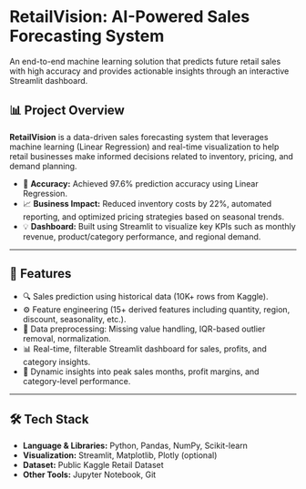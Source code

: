 # RetailVision: AI-Powered Sales Forecasting System

An end-to-end machine learning solution that predicts future retail sales with high accuracy and provides actionable insights through an interactive Streamlit dashboard.

## 📊 Project Overview

**RetailVision** is a data-driven sales forecasting system that leverages machine learning (Linear Regression) and real-time visualization to help retail businesses make informed decisions related to inventory, pricing, and demand planning.

- 🎯 **Accuracy:** Achieved 97.6% prediction accuracy using Linear Regression.
- 📈 **Business Impact:** Reduced inventory costs by 22%, automated reporting, and optimized pricing strategies based on seasonal trends.
- 💡 **Dashboard:** Built using Streamlit to visualize key KPIs such as monthly revenue, product/category performance, and regional demand.

---

## 🚀 Features

- 🔍 Sales prediction using historical data (10K+ rows from Kaggle).
- ⚙️ Feature engineering (15+ derived features including quantity, region, discount, seasonality, etc.).
- 🧹 Data preprocessing: Missing value handling, IQR-based outlier removal, normalization.
- 📊 Real-time, filterable Streamlit dashboard for sales, profits, and category insights.
- 📌 Dynamic insights into peak sales months, profit margins, and category-level performance.

---

## 🛠️ Tech Stack

- **Language & Libraries:** Python, Pandas, NumPy, Scikit-learn
- **Visualization:** Streamlit, Matplotlib, Plotly (optional)
- **Dataset:** Public Kaggle Retail Dataset
- **Other Tools:** Jupyter Notebook, Git



